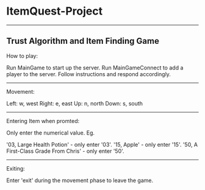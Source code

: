 # ItemQuest-Project
-------------------------------------
Trust Algorithm and Item Finding Game
-------------------------------------

How to play:

Run MainGame to start up the server.
Run MainGameConnect to add a player to the server.
Follow instructions and respond accordingly.

-------------------------------------

Movement:

Left: 	w, west
Right: 	e, east
Up: 	n, north
Down: 	s, south

-------------------------------------

Entering Item when promted:

Only enter the numerical value. Eg.

'03, Large Health Potion'		-	only enter '03'.
'15, Apple'	-	only enter '15'.
'50, A First-Class Grade From Chris'	-	only enter '50'.

-------------------------------------

Exiting:

Enter 'exit' during the movement phase to leave the game.
